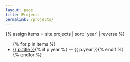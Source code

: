```yaml
---
layout: page
title: Projects
permalink: /projects/
---
```


{% assign items = site.projects | sort: 'year' | reverse %}
<ul>
{% for p in items %}
  <li><a href="{{ p.url | relative_url }}">{{ p.title }}</a>{% if p.year %} — {{ p.year }}{% endif %}</li>
{% endfor %}
</ul>
